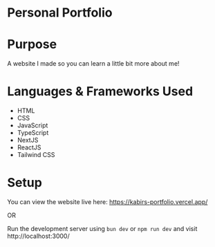 # Personal Portfolio

# Purpose

A website I made so you can learn a little bit more about me!

# Languages & Frameworks Used

- HTML
- CSS
- JavaScript
- TypeScript
- NextJS
- ReactJS
- Tailwind CSS

# Setup

You can view the website live here: https://kabirs-portfolio.vercel.app/

OR

Run the development server using `bun dev` or `npm run dev` and visit http://localhost:3000/
